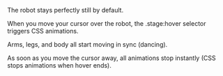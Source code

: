 The robot stays perfectly still by default.

When you move your cursor over the robot, the .stage:hover selector triggers CSS animations.

Arms, legs, and body all start moving in sync (dancing).

As soon as you move the cursor away, all animations stop instantly (CSS stops animations when hover ends).
